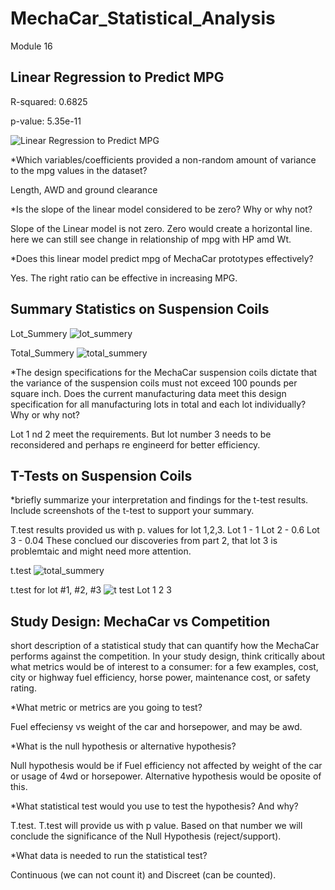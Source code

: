 # MechaCar_Statistical_Analysis
Module 16

## Linear Regression to Predict MPG

R-squared:  0.6825

p-value: 5.35e-11

![Linear Regression to Predict MPG](https://user-images.githubusercontent.com/116606765/221092439-e39ef765-5779-4494-8e5c-eba64e9420b7.png)


*Which variables/coefficients provided a non-random amount of variance to the mpg values in the dataset?

Length, AWD and ground clearance

*Is the slope of the linear model considered to be zero? Why or why not?

Slope of the Linear model is not zero. Zero would create a horizontal line. here we can still see change in relationship of mpg  with HP amd Wt.

*Does this linear model predict mpg of MechaCar prototypes effectively? 

Yes. The right ratio can be effective in increasing MPG.

## Summary Statistics on Suspension Coils

Lot_Summery
![lot_summery](https://user-images.githubusercontent.com/116606765/221092654-b8e57c71-858b-480e-8f2e-59b520080f4b.png)


Total_Summery
![total_summery](https://user-images.githubusercontent.com/116606765/221092695-6b3a69f6-61d4-4204-8ecf-719a36703191.png)

*The design specifications for the MechaCar suspension coils dictate that the variance of the suspension coils must not exceed 100 pounds per square inch. Does the current manufacturing data meet this design specification for all manufacturing lots in total and each lot individually? Why or why not?

Lot 1 nd 2 meet the requirements. But lot number 3 needs to be reconsidered and perhaps re engineerd for better efficiency.

## T-Tests on Suspension Coils
*briefly summarize your interpretation and findings for the t-test results. Include screenshots of the t-test to support your summary.

T.test results provided us with p. values for lot 1,2,3.
Lot 1 - 1
Lot 2 - 0.6
Lot 3 - 0.04
These conclued our discoveries from part 2, that lot 3 is problemtaic and might need more attention. 

t.test 
![total_summery](https://user-images.githubusercontent.com/116606765/221093051-2ba24b8c-0561-480f-bc8b-a776d50559d5.png)

t.test for lot #1, #2, #3
![t test Lot 1 2 3](https://user-images.githubusercontent.com/116606765/221093116-a1223ab3-4516-43d3-b07e-9ff379dbe496.png)


## Study Design: MechaCar vs Competition

short description of a statistical study that can quantify how the MechaCar performs against the competition. In your study design, think critically about what metrics would be of interest to a consumer: for a few examples, cost, city or highway fuel efficiency, horse power, maintenance cost, or safety rating.

*What metric or metrics are you going to test?

Fuel effeciensy vs weight of the car and horsepower, and may be awd.

*What is the null hypothesis or alternative hypothesis?

Null hypothesis would be if Fuel efficiency not affected by weight of the car or usage of 4wd or horsepower. Alternative hypothesis would be oposite of this. 

*What statistical test would you use to test the hypothesis? And why?

T.test. T.test will provide us with p value. Based on that number we will conclude the significance of the Null Hypothesis (reject/support).

*What data is needed to run the statistical test?

Continuous (we can not count it) and Discreet (can be counted).
